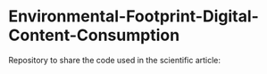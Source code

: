 # Environmental-Footprint-Digital-Content-Consumption

Repository to share the code used in the scientific article:
